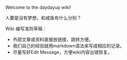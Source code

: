 Welcome to the daydayup wiki!

人要是没有梦想，和咸鱼有什么分别？


Wiki 编写准则草稿：
- 外部文章或资料直接放链接，跳转方便。
- 我们自己的经验就用markdown语法来写成相应的记录。
- 尽量写好Edit Message，方便wiki内容出错恢复。